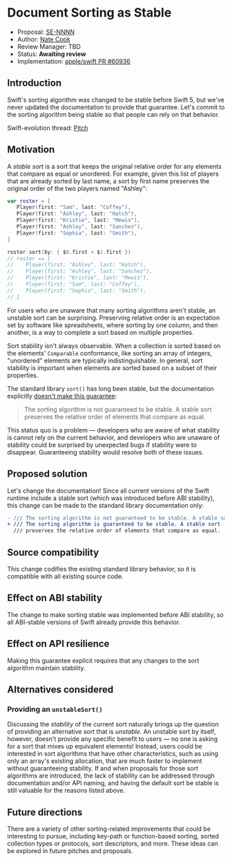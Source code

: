 # Document Sorting as Stable

* Proposal: [SE-NNNN](0000-stable-sort.md)
* Author: [Nate Cook](https://github.com/natecook1000)
* Review Manager: TBD
* Status: **Awaiting review**
* Implementation: [apple/swift PR #60936](https://github.com/apple/swift/pull/60936)

## Introduction

Swift's sorting algorithm was changed to be stable before Swift 5, but we've never updated the documentation to provide that guarantee. Let's commit to the sorting algorithm being stable so that people can rely on that behavior.

Swift-evolution thread: [Pitch](https://forums.swift.org/t/pitch-document-sorting-as-stable/59880)

## Motivation

A *stable sort* is a sort that keeps the original relative order for any elements that compare as equal or unordered. For example, given this list of players that are already sorted by last name, a sort by first name preserves the original order of the two players named "Ashley":

```swift
var roster = [
   Player(first: "Sam", last: "Coffey"),
   Player(first: "Ashley", last: "Hatch"),
   Player(first: "Kristie", last: "Mewis"),
   Player(first: "Ashley", last: "Sanchez"),
   Player(first: "Sophia", last: "Smith"),
]

roster.sort(by: { $0.first < $1.first })
// roster == [
//    Player(first: "Ashley", last: "Hatch"),
//    Player(first: "Ashley", last: "Sanchez"),
//    Player(first: "Kristie", last: "Mewis"),
//    Player(first: "Sam", last: "Coffey"),
//    Player(first: "Sophia", last: "Smith"),
// ]
```

For users who are unaware that many sorting algorithms aren't stable, an unstable sort can be surprising. Preserving relative order is an expectation set by software like spreadsheets, where sorting by one column, and then another, is a way to complete a sort based on multiple properties.

Sort stability isn't always observable. When a collection is sorted based on the elements' `Comparable` conformance, like sorting an array of integers, "unordered" elements are typically indistinguishable. In general, sort stability is important when elements are sorted based on a subset of their properties.

The standard library `sort()` has long been stable, but the documentation explicitly [doesn't make this guarantee](https://github.com/apple/swift/blob/release/5.7/stdlib/public/core/Sort.swift#L40-L41):

> The sorting algorithm is not guaranteed to be stable. A stable sort preserves the relative order of elements that compare as equal.

This status quo is a problem — developers who are aware of what stability is cannot rely on the current behavior, and developers who are unaware of stability could be surprised by unexpected bugs if stability were to disappear. Guaranteeing stability would resolve both of these issues.

## Proposed solution

Let's change the documentation! Since all current versions of the Swift runtime include a stable sort (which was introduced before ABI stability), this change can be made to the standard library documentation only:

```diff
- /// The sorting algorithm is not guaranteed to be stable. A stable sort
+ /// The sorting algorithm is guaranteed to be stable. A stable sort
  /// preserves the relative order of elements that compare as equal.
```

## Source compatibility

This change codifies the existing standard library behavior, so it is compatible with all existing source code.

## Effect on ABI stability

The change to make sorting stable was implemented before ABI stability, so all ABI-stable versions of Swift already provide this behavior.

## Effect on API resilience

Making this guarantee explicit requires that any changes to the sort algorithm maintain stability.

## Alternatives considered

### Providing an `unstableSort()`

Discussing the *stability* of the current sort naturally brings up the question of providing an alternative sort that is *unstable*. An unstable sort by itself, however, doesn't provide any specific benefit to users — no one is asking for a sort that mixes up equivalent elements! Instead, users could be interested in sort algorithms that have other characteristics, such as using only an array's existing allocation, that are much faster to implement without guaranteeing stability. If and when proposals for those sort algorithms are introduced, the lack of stability can be addressed through documentation and/or API naming, and having the default sort be stable is still valuable for the reasons listed above.

## Future directions

There are a variety of other sorting-related improvements that could be interesting to pursue, including key-path or function-based sorting, sorted collection types or protocols, sort descriptors, and more. These ideas can be explored in future pitches and proposals.
